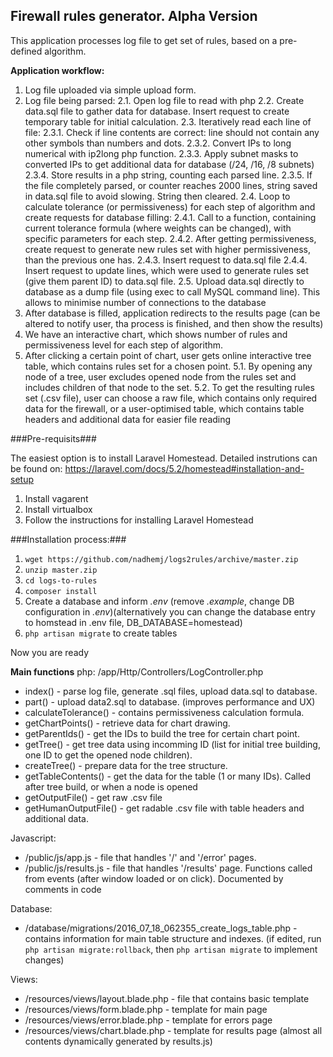 ## Firewall rules generator. Alpha Version ##
This application processes log file to get set of rules, based on a pre-defined algorithm.

**Application workflow:**


1. Log file uploaded via simple upload form.
2. Log file being parsed:
	2.1. Open log file to read with php
	2.2. Create data.sql file to gather data for database. Insert request to create temporary table for initial calculation.
	2.3. Iteratively read each line of file:
		2.3.1. Check if line contents are correct: line should not contain any other symbols than numbers and dots.
		2.3.2. Convert IPs to long numerical with ip2long php function.
		2.3.3. Apply subnet masks to converted IPs to get additional data for database (/24, /16, /8 subnets)
		2.3.4. Store results in a php string, counting each parsed line.
		2.3.5. If the file completely parsed, or counter reaches 2000 lines, string saved in data.sql file to avoid slowing. String then cleared.
	2.4. Loop to calculate tolerance (or permissiveness) for each step of algorithm and create requests for database filling:
		2.4.1. Call to a function, containing current tolerance formula (where weights can be changed), with specific parameters for each step.
		2.4.2. After getting permissiveness, create request to generate new rules set with higher permissiveness, than the previous one has.
		2.4.3. Insert request to data.sql file
		2.4.4. Insert request to update lines, which were used to generate rules set (give them parent ID) to data.sql file.
	2.5. Upload data.sql directly to database as a dump file (using exec to call MySQL command line). This allows to minimise number of connections to the database
3. After database is filled, application redirects to the results page (can be altered to notify user, tha process is finished, and then show the results)
4. We have an interactive chart, which shows number of rules and permissiveness level for each step of algorithm.
5. After clicking a certain point of chart, user gets online interactive tree table, which contains rules set for a chosen point.
5.1. By opening any node of a tree, user excludes opened node from the rules set and includes children of that node to the set.
5.2. To get the resulting rules set (.csv file), user can choose a raw file, which contains only required data for the firewall, or a user-optimised table, which contains table headers and additional data for easier file reading

###Pre-requisits###

The easiest option is to install Laravel Homestead. Detailed instrutions can be found on:
https://laravel.com/docs/5.2/homestead#installation-and-setup

1. Install vagarent
2. Install virtualbox
3. Follow the instructions for installing Laravel Homestead



###Installation process:###

1. `wget https://github.com/nadhemj/logs2rules/archive/master.zip`
2. `unzip master.zip`
3. `cd logs-to-rules`
4. `composer install`
5. Create a database and inform *.env* (remove *.example*, change DB configuration in *.env*)(alternatively you can change the database entry to homstead in .env file, DB_DATABASE=homestead)
5. `php artisan migrate` to create tables

Now you are ready 

**Main functions**
php:
/app/Http/Controllers/LogController.php
* index() - parse log file, generate .sql files, upload data.sql to database.
* part() - upload data2.sql to database. (improves performance and UX)
* calculateTolerance() - contains permissiveness calculation formula.
* getChartPoints() - retrieve data for chart drawing.
* getParentIds() - get the IDs to build the tree for certain chart point.
* getTree() - get tree data using incomming ID (list for initial tree building, one ID to get the opened node children).
* createTree() - prepare data for the tree structure.
* getTableContents() - get the data for the table (1 or many IDs). Called after tree build, or when a node is opened
* getOutputFile() - get raw .csv file
* getHumanOutputFile() - get radable .csv file with table headers and additional data.

Javascript:
* /public/js/app.js - file that handles '/' and '/error' pages.
* /public/js/results.js - file that handles '/results' page. Functions called from events (after window loaded or on click). Documented by comments in code

Database:
* /database/migrations/2016_07_18_062355_create_logs_table.php - contains information for main table structure and indexes.
(if edited, run `php artisan migrate:rollback`, then `php artisan migrate` to implement changes)

Views:
* /resources/views/layout.blade.php - file that contains basic template
* /resources/views/form.blade.php - template for main page 
* /resources/views/error.blade.php - template for errors page 
* /resources/views/chart.blade.php - template for results page (almost all contents dynamically generated by results.js)
